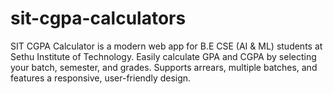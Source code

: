 # sit-cgpa-calculators
SIT CGPA Calculator is a modern web app for B.E CSE (AI &amp; ML) students at Sethu Institute of Technology. Easily calculate GPA and CGPA by selecting your batch, semester, and grades. Supports arrears, multiple batches, and features a responsive, user-friendly design.
